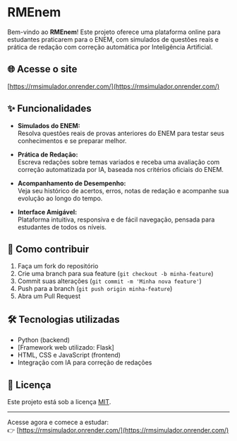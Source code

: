 # RMEnem

Bem-vindo ao **RMEnem**! Este projeto oferece uma plataforma online para estudantes praticarem para o ENEM, com simulados de questões reais e prática de redação com correção automática por Inteligência Artificial.

## 🌐 Acesse o site

[https://rmsimulador.onrender.com/](https://rmsimulador.onrender.com/)

## ✨ Funcionalidades

- **Simulados do ENEM:**  
  Resolva questões reais de provas anteriores do ENEM para testar seus conhecimentos e se preparar melhor.

- **Prática de Redação:**  
  Escreva redações sobre temas variados e receba uma avaliação com correção automatizada por IA, baseada nos critérios oficiais do ENEM.

- **Acompanhamento de Desempenho:**  
  Veja seu histórico de acertos, erros, notas de redação e acompanhe sua evolução ao longo do tempo.

- **Interface Amigável:**  
  Plataforma intuitiva, responsiva e de fácil navegação, pensada para estudantes de todos os níveis.

## 🚀 Como contribuir

1. Faça um fork do repositório
2. Crie uma branch para sua feature (`git checkout -b minha-feature`)
3. Commit suas alterações (`git commit -m 'Minha nova feature'`)
4. Push para a branch (`git push origin minha-feature`)
5. Abra um Pull Request

## 🛠️ Tecnologias utilizadas

- Python (backend)
- [Framework web utilizado: Flask] <!-- Edite conforme o framework usado -->
- HTML, CSS e JavaScript (frontend)
- Integração com IA para correção de redações

## 📄 Licença

Este projeto está sob a licença [MIT](LICENSE).

---

Acesse agora e comece a estudar:  
👉 [https://rmsimulador.onrender.com/](https://rmsimulador.onrender.com/)

